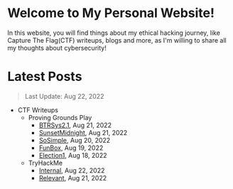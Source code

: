 # Welcome to My Personal Website!

In this website, you will find things about my ethical hacking journey, like Capture The Flag(CTF) writeups, blogs and more, as I'm willing to share all my thoughts about cybersecurity!

# Latest Posts

> Last Update: Aug 22, 2022

- CTF Writeups
	- Proving Grounds Play
		- [BTRSys2.1](https://siunam321.github.io/ctf/pgplay/BTRSys2.1/), Aug 21, 2022
		- [SunsetMidnight](https://siunam321.github.io/ctf/pgplay/SunsetMidnight/), Aug 21, 2022
		- [SoSimple](https://siunam321.github.io/ctf/pgplay/SoSimple/), Aug 20, 2022
		- [FunBox](https://siunam321.github.io/ctf/pgplay/FunBox/), Aug 19, 2022
		- [Election1](https://siunam321.github.io/ctf/pgplay/Election1/), Aug 18, 2022
	- TryHackMe
		- [Internal](https://siunam321.github.io/ctf/tryhackme/Internal/), Aug 22, 2022
		- [Relevant](https://siunam321.github.io/ctf/tryhackme/Relevant/), Aug 21, 2022